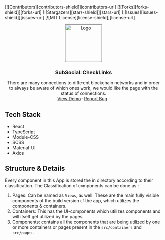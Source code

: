 [![Contributors][contributors-shield]][contributors-url]
[![Forks][forks-shield]][forks-url]
[![Stargazers][stars-shield]][stars-url]
[![Issues][issues-shield]][issues-url]
[![MIT License][license-shield]][license-url]<!-- PROJECT LOGO -->
<br />
<p align="center">
  <a href="">
    <img src="/public/favicon.ico" alt="Logo" width="auto" height="120">
  </a>

  <h3 align="center">SubSocial: CheckLinks</h3>

  <p align="center">
There are many connections to different blockchain networks and in order to always be aware of which ones work, we would like the page with the status of connections.
    <br />
    <a href="https://reactaagram.web.app/">View Demo</a>
    ·
    <a href="https://github.com/Tejas-Ladhani/Reactaagram/issues">Report Bug</a>
    ·
  </p>
</p>


## Tech Stack
* React
* TypeScript
* Module-CSS
* SCSS
* Material-UI
* Axios

## Structure & Details

Every component in this App is stored the in directory according to their classification. The Classification of components can be done as :
1. Pages: Can be named as ```Views```, as well. These are the main fully visible components of the build version of the app, which utilizes the components & containers.
2. Containers: This has the UI-components which utilizes components and will itself get utilized by the pages.
3. Components:  contains all the components that are being utilized by one or more containers or pages present in the ```src/containers``` and ```src/pages```.
